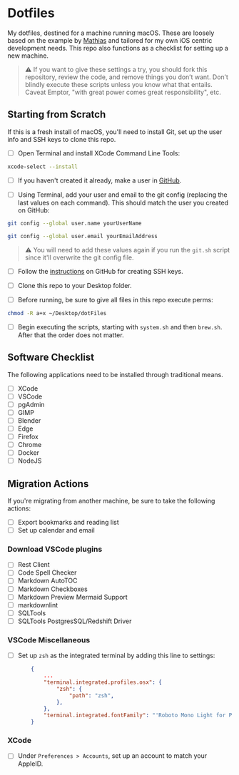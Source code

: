 # Dotfiles

My dotfiles, destined for a machine running macOS. These are loosely based on the example by [Mathias](https://github.com/mathiasbynens/dotfiles) and tailored for my own iOS centric development needs. This repo also functions as a checklist for setting up a new machine.

> :warning: If you want to give these settings a try, you should fork this repository, review the code, and remove things you don’t want. Don’t blindly execute these scripts unless you know what that entails. Caveat Emptor, "with great power comes great responsibility", etc.

## Starting from Scratch

If this is a fresh install of macOS, you'll need to install Git, set up the user info and SSH keys to clone this repo.

- [ ] Open Terminal and install XCode Command Line Tools:

```bash
xcode-select --install
```

- [ ] If you haven't created it already, make a user in [GitHub](https://github.com).

- [ ] Using Terminal, add your user and email to the git config (replacing the last values on each command). This should match the user you created on GitHub:

```bash
git config --global user.name yourUserName
```

```bash
git config --global user.email yourEmailAddress
```

> :warning: You will need to add these values again if you run the `git.sh` script since it'll overwrite the git config file.

- [ ] Follow the [instructions](https://docs.github.com/en/authentication/connecting-to-github-with-ssh) on GitHub for creating SSH keys.

- [ ] Clone this repo to your Desktop folder.

- [ ] Before running, be sure to give all files in this repo execute perms:

```bash
chmod -R a+x ~/Desktop/dotFiles
```

- [ ] Begin executing the scripts, starting with `system.sh` and then `brew.sh`. After that the order does not matter.

## Software Checklist

The following applications need to be installed through traditional means.

- [ ] XCode
- [ ] VSCode
- [ ] pgAdmin
- [ ] GIMP
- [ ] Blender
- [ ] Edge
- [ ] Firefox
- [ ] Chrome
- [ ] Docker
- [ ] NodeJS

## Migration Actions

If you're migrating from another machine, be sure to take the following actions:

- [ ] Export bookmarks and reading list
- [ ] Set up calendar and email

### Download VSCode plugins

- [ ] Rest Client
- [ ] Code Spell Checker
- [ ] Markdown AutoTOC
- [ ] Markdown Checkboxes
- [ ] Markdown Preview Mermaid Support
- [ ] markdownlint
- [ ] SQLTools
- [ ] SQLTools PostgresSQL/Redshift Driver

### VSCode Miscellaneous

- [ ] Set up `zsh` as the integrated terminal by adding this line to settings:

    ```json
        {
            ...
            "terminal.integrated.profiles.osx": {
                "zsh": {
                    "path": "zsh",
                },
            },
            "terminal.integrated.fontFamily": "'Roboto Mono Light for Powerline', 'PowerlineSymbols'"
        }
    ```

### XCode

- [ ] Under `Preferences > Accounts`, set up an account to match your AppleID.
